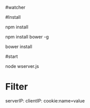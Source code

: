 #watcher

#Install

npm install

npm install bower -g

bower install


#start

node wserver.js



# Filter
serverIP:
clientIP:
cookie:name=value